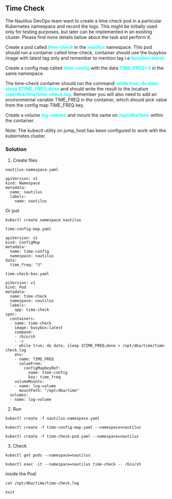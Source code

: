 ## Time Check

The Nautilus DevOps team want to create a time check pod in a particular Kubernetes namespace and record the logs. This might be initially used only for testing purposes, but later can be implemented in an existing cluster. Please find more details below about the task and perform it.


Create a pod called <span style='color:cyan'>**time-check**</span> in the <span style='color:cyan'>**nautilus**</span> namespace. This pod should run a container called time-check, container should use the busybox image with latest tag only and remember to mention tag i.e <span style='color:cyan'>**busybox:latest**</span>.

Create a config map called <span style='color:cyan'>**time-config**</span> with the data <span style='color:cyan'>**TIME_FREQ=3**</span> in the same namespace.

The time-check container should run the command: <span style='color:cyan'>**while true; do date; sleep $TIME_FREQ;done**</span> and should write the result to the location <span style='color:cyan'>**/opt/dba/time/time-check.log**</span>. Remember you will also need to add an environmental variable TIME_FREQ in the container, which should pick value from the config map TIME_FREQ key.

Create a volume <span style='color:cyan'>**log-volume**</span> and mount the same on <span style='color:cyan'>**/opt/dba/time**</span> within the container.

Note: The kubectl utility on jump_host has been configured to work with the kubernetes cluster.

### Solution
1. Create files

```nautilus-namespace.yaml```
```
apiVersion: v1
kind: Namespace
metadata:
  name: nautilus
  labels:
    name: nautilus
```
Or just
```
kubectl create namespace nautilus
```


```time-config-map.yaml```
```
apiVersion: v1
kind: ConfigMap
metadata:
  name: time-config
  namespace: nautilus
data:
  time_freq: "3"
```

```time-check-box.yaml```
```
piVersion: v1
kind: Pod
metadata:
  name: time-check
  namespace: nautilus
  labels:
    app: time-check
spec:
  containers:
  - name: time-check
    image: busybox:latest
    command:
    - /bin/sh
    - -c
    - while true; do date; sleep $TIME_FREQ;done > /opt/dba/time/time-check.log
    env:
    - name: TIME_FREQ
      valueFrom:
        configMapKeyRef:
          name: time-config
          key: time_freq
    volumeMounts:
    - name: log-volume
      mountPath: "/opt/dba/time"
  volumes:
  - name: log-volume
```

2. Run
```
kubectl create -f nautilus-namespace.yaml
```
```
kubectl create -f time-config-map.yaml --namespace=nautilus
```
```
kubectl create -f time-check-pod.yaml --namespace=nautilus
```

3. Check
```
kubectl get pods --namespace=nautilus
```
```
kubectl exec -it --namespace=nautilus time-check -- /bin/sh
```
inside the Pod:
```
cat /opt/dba/time/time-check.log
```
```
exit
```
